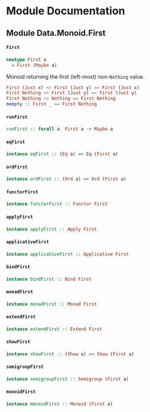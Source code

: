 # Module Documentation

## Module Data.Monoid.First

#### `First`

``` purescript
newtype First a
  = First (Maybe a)
```

Monoid returning the first (left-most) non-`Nothing` value.

``` purescript
First (Just x) <> First (Just y) == First (Just x)
First Nothing <> First (Just y) == First (Just y)
First Nothing <> Nothing == First Nothing
mempty :: First _ == First Nothing
```

#### `runFirst`

``` purescript
runFirst :: forall a. First a -> Maybe a
```


#### `eqFirst`

``` purescript
instance eqFirst :: (Eq a) => Eq (First a)
```


#### `ordFirst`

``` purescript
instance ordFirst :: (Ord a) => Ord (First a)
```


#### `functorFirst`

``` purescript
instance functorFirst :: Functor First
```


#### `applyFirst`

``` purescript
instance applyFirst :: Apply First
```


#### `applicativeFirst`

``` purescript
instance applicativeFirst :: Applicative First
```


#### `bindFirst`

``` purescript
instance bindFirst :: Bind First
```


#### `monadFirst`

``` purescript
instance monadFirst :: Monad First
```


#### `extendFirst`

``` purescript
instance extendFirst :: Extend First
```


#### `showFirst`

``` purescript
instance showFirst :: (Show a) => Show (First a)
```


#### `semigroupFirst`

``` purescript
instance semigroupFirst :: Semigroup (First a)
```


#### `monoidFirst`

``` purescript
instance monoidFirst :: Monoid (First a)
```




